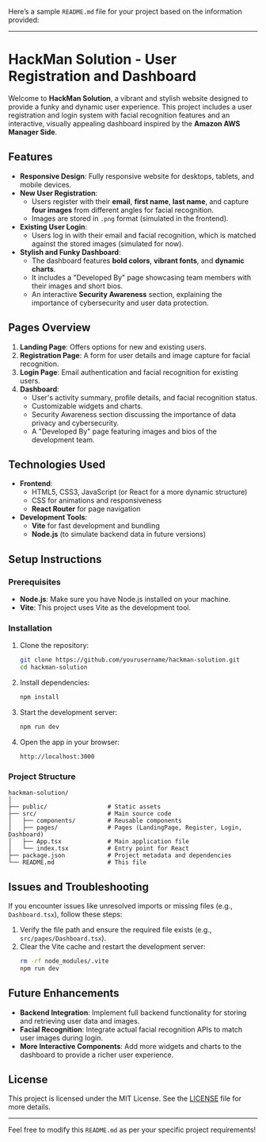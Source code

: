 Here’s a sample `README.md` file for your project based on the information provided:

---

# HackMan Solution - User Registration and Dashboard

Welcome to **HackMan Solution**, a vibrant and stylish website designed to provide a funky and dynamic user experience. This project includes a user registration and login system with facial recognition features and an interactive, visually appealing dashboard inspired by the **Amazon AWS Manager Side**.

## Features

- **Responsive Design**: Fully responsive website for desktops, tablets, and mobile devices.
- **New User Registration**:
  - Users register with their **email**, **first name**, **last name**, and capture **four images** from different angles for facial recognition.
  - Images are stored in `.png` format (simulated in the frontend).
- **Existing User Login**:
  - Users log in with their email and facial recognition, which is matched against the stored images (simulated for now).
- **Stylish and Funky Dashboard**:
  - The dashboard features **bold colors**, **vibrant fonts**, and **dynamic charts**.
  - It includes a "Developed By" page showcasing team members with their images and short bios.
  - An interactive **Security Awareness** section, explaining the importance of cybersecurity and user data protection.

## Pages Overview

1. **Landing Page**: Offers options for new and existing users.
2. **Registration Page**: A form for user details and image capture for facial recognition.
3. **Login Page**: Email authentication and facial recognition for existing users.
4. **Dashboard**:
   - User's activity summary, profile details, and facial recognition status.
   - Customizable widgets and charts.
   - Security Awareness section discussing the importance of data privacy and cybersecurity.
   - A "Developed By" page featuring images and bios of the development team.

## Technologies Used

- **Frontend**:
  - HTML5, CSS3, JavaScript (or React for a more dynamic structure)
  - CSS for animations and responsiveness
  - **React Router** for page navigation
- **Development Tools**:
  - **Vite** for fast development and bundling
  - **Node.js** (to simulate backend data in future versions)
  
## Setup Instructions

### Prerequisites

- **Node.js**: Make sure you have Node.js installed on your machine.
- **Vite**: This project uses Vite as the development tool.

### Installation

1. Clone the repository:
   ```bash
   git clone https://github.com/yourusername/hackman-solution.git
   cd hackman-solution
   ```

2. Install dependencies:
   ```bash
   npm install
   ```

3. Start the development server:
   ```bash
   npm run dev
   ```

4. Open the app in your browser:
   ```
   http://localhost:3000
   ```

### Project Structure

```
hackman-solution/
│
├── public/                 # Static assets
├── src/                    # Main source code
│   ├── components/         # Reusable components
│   ├── pages/              # Pages (LandingPage, Register, Login, Dashboard)
│   ├── App.tsx             # Main application file
│   └── index.tsx           # Entry point for React
├── package.json            # Project metadata and dependencies
└── README.md               # This file
```

## Issues and Troubleshooting

If you encounter issues like unresolved imports or missing files (e.g., `Dashboard.tsx`), follow these steps:

1. Verify the file path and ensure the required file exists (e.g., `src/pages/Dashboard.tsx`).
2. Clear the Vite cache and restart the development server:
   ```bash
   rm -rf node_modules/.vite
   npm run dev
   ```

## Future Enhancements

- **Backend Integration**: Implement full backend functionality for storing and retrieving user data and images.
- **Facial Recognition**: Integrate actual facial recognition APIs to match user images during login.
- **More Interactive Components**: Add more widgets and charts to the dashboard to provide a richer user experience.

## License

This project is licensed under the MIT License. See the [LICENSE](LICENSE) file for more details.

---

Feel free to modify this `README.md` as per your specific project requirements!
